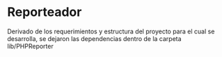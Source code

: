 # Reporteador

Derivado de los requerimientos y estructura del proyecto para el cual se desarrolla, se dejaron las dependencias dentro de la carpeta lib/PHPReporter